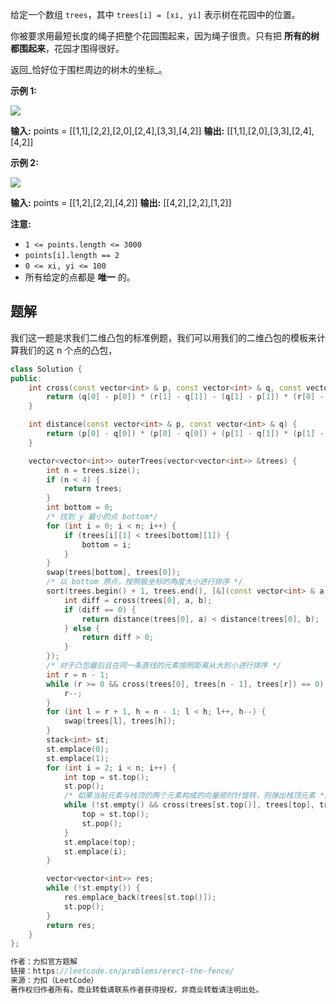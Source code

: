 给定一个数组 `trees`，其中 `trees[i] = [xi, yi]` 表示树在花园中的位置。

你被要求用最短长度的绳子把整个花园围起来，因为绳子很贵。只有把 **所有的树都围起来**，花园才围得很好。

返回_恰好位于围栏周边的树木的坐标_。

**示例 1:**

![](https://assets.leetcode.com/uploads/2021/04/24/erect2-plane.jpg)

**输入:** points = [[1,1],[2,2],[2,0],[2,4],[3,3],[4,2]]
**输出:** [[1,1],[2,0],[3,3],[2,4],[4,2]]

**示例 2:**

![](https://assets.leetcode.com/uploads/2021/04/24/erect1-plane.jpg)

**输入:** points = [[1,2],[2,2],[4,2]]
**输出:** [[4,2],[2,2],[1,2]]

**注意:**

- `1 <= points.length <= 3000`
- `points[i].length == 2`
- `0 <= xi, yi <= 100`
- 所有给定的点都是 **唯一** 的。

## 题解
我们这一题是求我们二维凸包的标准例题，我们可以用我们的二维凸包的模板来计算我们的这 n 个点的凸包，

```cpp
class Solution {
public:
    int cross(const vector<int> & p, const vector<int> & q, const vector<int> & r) {
        return (q[0] - p[0]) * (r[1] - q[1]) - (q[1] - p[1]) * (r[0] - q[0]);
    }

    int distance(const vector<int> & p, const vector<int> & q) {
        return (p[0] - q[0]) * (p[0] - q[0]) + (p[1] - q[1]) * (p[1] - q[1]);
    }

    vector<vector<int>> outerTrees(vector<vector<int>> &trees) {
        int n = trees.size();
        if (n < 4) {
            return trees;
        }
        int bottom = 0;
        /* 找到 y 最小的点 bottom*/
        for (int i = 0; i < n; i++) {
            if (trees[i][1] < trees[bottom][1]) {
                bottom = i;
            }
        }
        swap(trees[bottom], trees[0]);
        /* 以 bottom 原点，按照极坐标的角度大小进行排序 */
        sort(trees.begin() + 1, trees.end(), [&](const vector<int> & a, const vector<int> & b) {
            int diff = cross(trees[0], a, b);
            if (diff == 0) {
                return distance(trees[0], a) < distance(trees[0], b);
            } else {
                return diff > 0;
            }
        });
        /* 对于凸包最后且在同一条直线的元素按照距离从大到小进行排序 */
        int r = n - 1;
        while (r >= 0 && cross(trees[0], trees[n - 1], trees[r]) == 0) {
            r--;
        }
        for (int l = r + 1, h = n - 1; l < h; l++, h--) {
            swap(trees[l], trees[h]);
        }
        stack<int> st;
        st.emplace(0);
        st.emplace(1);
        for (int i = 2; i < n; i++) {
            int top = st.top();
            st.pop();
            /* 如果当前元素与栈顶的两个元素构成的向量顺时针旋转，则弹出栈顶元素 */
            while (!st.empty() && cross(trees[st.top()], trees[top], trees[i]) < 0) {
                top = st.top();
                st.pop();
            }
            st.emplace(top);
            st.emplace(i);
        }

        vector<vector<int>> res;
        while (!st.empty()) {
            res.emplace_back(trees[st.top()]);
            st.pop();
        }
        return res;
    }
};

作者：力扣官方题解
链接：https://leetcode.cn/problems/erect-the-fence/
来源：力扣（LeetCode）
著作权归作者所有。商业转载请联系作者获得授权，非商业转载请注明出处。
```
